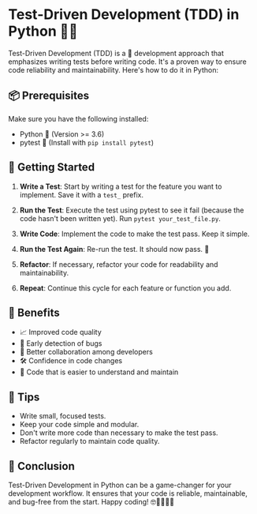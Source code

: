 # Test-Driven Development (TDD) in Python 🧪🐍

Test-Driven Development (TDD) is a 🚀 development approach that emphasizes writing tests before writing code. It's a proven way to ensure code reliability and maintainability. Here's how to do it in Python:

## 📦 Prerequisites

Make sure you have the following installed:

- Python 🐍 (Version >= 3.6)
- pytest 🧪 (Install with `pip install pytest`)

## 🚦 Getting Started

1. **Write a Test**: Start by writing a test for the feature you want to implement. Save it with a `test_` prefix.

2. **Run the Test**: Execute the test using pytest to see it fail (because the code hasn't been written yet). Run `pytest your_test_file.py`.

3. **Write Code**: Implement the code to make the test pass. Keep it simple.

4. **Run the Test Again**: Re-run the test. It should now pass. 🎉

5. **Refactor**: If necessary, refactor your code for readability and maintainability.

6. **Repeat**: Continue this cycle for each feature or function you add.

## 🧹 Benefits

- 📈 Improved code quality
- 🚧 Early detection of bugs
- 💼 Better collaboration among developers
- 🛠️ Confidence in code changes
- 🧩 Code that is easier to understand and maintain

## 🚨 Tips

- Write small, focused tests.
- Keep your code simple and modular.
- Don't write more code than necessary to make the test pass.
- Refactor regularly to maintain code quality.

## 🎯 Conclusion

Test-Driven Development in Python can be a game-changer for your development workflow. It ensures that your code is reliable, maintainable, and bug-free from the start. Happy coding! 🤓👩‍💻👨‍💻